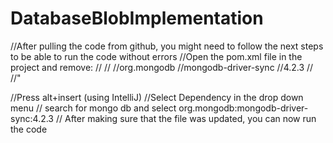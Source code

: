 # DatabaseBlobImplementation

//After pulling the code from github, you might need to follow the next steps to be able to run the code without errors
//Open the pom.xml file in the project and remove: 
//<dependencies>
//<dependency>
//<groupId>org.mongodb</groupId>
//<artifactId>mongodb-driver-sync</artifactId>
//<version>4.2.3</version>
//</dependency>
//</dependencies>"

//Press alt+insert (using IntelliJ)
//Select Dependency in the drop down menu
// search for mongo db and select org.mongodb:mongodb-driver-sync:4.2.3
// After making sure that the file was updated, you can now run the code 
